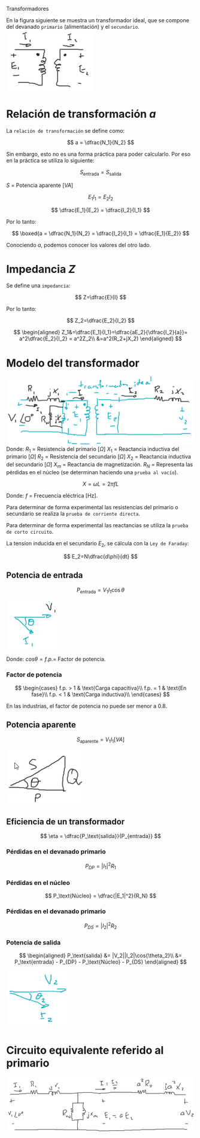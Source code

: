 Transformadores

En la figura siguiente se muestra un transformador ideal, que se compone del devanado `primario` (alimentación) y el `secundario`.
![61292f89f420220fb5a9a5f024b67009.png](../../img/ef70ec094ecc43fcaf085e056810db36.png)

# Relación de transformación $a$

La `relación de transformación` se define como:

$$
a = \dfrac{N_1}{N_2}
$$


Sin embargo, esto no es una forma práctica para poder calcularlo. Por eso en la práctica se utiliza lo siguiente:

$$
S_\text{entrada} = S_\text{salida}
$$

$S$ = Potencia aparente [$VA$]

$$
E_1I_1 = E_2I_2
$$

$$
\dfrac{E_1}{E_2} = \dfrac{I_2}{I_1}
$$

Por lo tanto:

$$
\boxed{a = \dfrac{N_1}{N_2} = \dfrac{I_2}{I_1} = \dfrac{E_1}{E_2}}
$$


Conociendo $a$, podemos conocer los valores del otro lado.

# Impedancia $Z$
Se define una `impedancia`:

$$
Z=\dfrac{E}{I}
$$

Por lo tanto:

$$
Z_2=\dfrac{E_2}{I_2}
$$

$$
\begin{aligned}
Z_1&=\dfrac{E_1}{I_1}=\dfrac{aE_2}{\dfrac{I_2}{a}}= a^2\dfrac{E_2}{I_2} = a^2Z_2\\
&=a^2(R_2+jX_2)
\end{aligned}
$$


# Modelo del transformador
![1f450a143641a8aba4024b114e5423fc.png](../../img/f57a81720f6f43daa2bd37aa6ac74c3d.png)
Donde:
$R_1$ = Resistencia del primario [$\Omega$]
$X_1$ = Reactancia inductiva del primario [$\Omega$]
$R_2$ = Resistencia del secundario [$\Omega$]
$X_2$ = Reactancia inductiva del secundario [$\Omega$]
$X_m$ = Reactancia de magnetización.
$R_N$ = Representa las pérdidas en el núcleo (se determinan haciendo una `prueba al vacío`).

$$
X = \omega L = 2\pi f L
$$

Donde:
$f$ = Frecuencia eléctrica [Hz].

Para determinar de forma experimental las resistencias del primario o secundario se realiza la `prueba de corriente directa`.

Para determinar de forma experimental las reactancias se utiliza la `prueba de corto circuito`.

La tensíon inducida en el secundario $E_2$, se cálcula con la `Ley de Faraday`:

$$
E_2=N\dfrac{d\phi}{dt}
$$


## Potencia de entrada

$$
P_\text{entrada} = V_1 I_1 \cos{\theta}
$$

![76a4106a95b49f43b1c59c32aad4fd82.png](../../img/173ec9e9bd5b48239f4c038828c1efd9.png)

Donde:
$cos\theta = f.p. =$ Factor de potencia. 
### Factor de potencia

$$
\begin{cases}
f.p. > 1 & \text{Carga capacitiva}\\
f.p. = 1 & \text{En fase}\\
f.p. < 1 & \text{Carga inductiva}\\
\end{cases}
$$

En las industrias, el factor de potencia no puede ser menor a 0.8.
## Potencia aparente

$$
S_\text{aparente} = V_1 I_1 [VA]
$$

![99a1081fb95008707c2667c66ccdb8c3.png](../../img/37207986db754ca88f1291febf12f6d1.png)
## Eficiencia de un transformador

$$
\eta = \dfrac{P_\text{salida}}{P_{entrada}}
$$

### Pérdidas en el devanado primario

$$
P_{DP} = |I_1|^2 R_1
$$

### Pérdidas en el núcleo

$$
P_\text{Núcleo} = \dfrac{|E_1|^2}{R_N}
$$

### Pérdidas en el devanado primario

$$
P_{DS} = |I_2|^2 R_2
$$


### Potencia de salida

$$
\begin{aligned}
P_\text{salida} &= |V_2||I_2|\cos{\theta_2}\\
&= P_\text{entrada} - P_{DP} - P_\text{Núcleo} - P_{DS}
\end{aligned}
$$

![1443228da5f279cf5fea5d7d3a16ced1.png](../../img/c150c59f9f8241e3b85451bf8cb294ad.png)

# Circuito equivalente referido al primario
![f58063f4a2808109fe7084246cb11ff6.png](../../img/358771185e0746c88a4b0966700021c3.png)